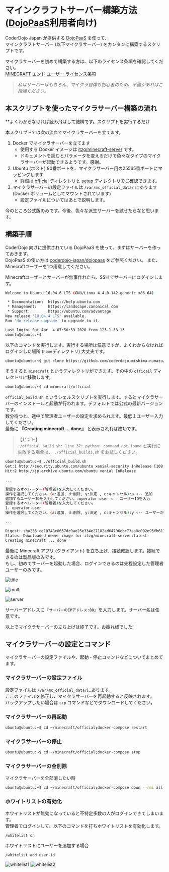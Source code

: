 # マインクラフトサーバー構築方法 ([DojoPaaS](https://github.com/coderdojo-japan/dojopaas)利用者向け)

CoderDojo Japan が提供する [DojoPaaS](https://github.com/coderdojo-japan/dojopaas) を使って、<br>
マインクラフトサーバー (以下マイクラサーバー) をカンタンに構築するスクリプトです。

マイクラサーバーを初めて構築する方は、以下のライセンス条項を確認してください。<br>
[MINECRAFT エンド ユーザー ライセンス条項](https://account.mojang.com/documents/minecraft_eula)

> *私はサーバーはもちろん、マイクラ自体も初心者のため、不備があればご指摘ください。*

## 本スクリプトを使ったマイクラサーバー構築の流れ

**よくわからなければ読み飛ばして結構です。スクリプトを実行するだけ

本スクリプトでは次の流れでマイクラサーバーを立てます。

1. Docker でマイクラサーバーを立てます
   - 使用する Docker イメージは [itzg/minecraft-server](https://hub.docker.com/r/itzg/minecraft-server/) です。
   - ドキュメントを読むとパラメータを変えるだけで色々なタイプのマイクラサーバーが起動できるようです。感謝。
1. Ubuntu (ホスト) 80番ポートを、マイクラサーバー用の25565番ポートにマッピングします
   - 詳細は [official](https://github.com/coderdojo-mishima-numazu/minecraft/tree/master/official) ディレクトリと [setup](https://github.com/coderdojo-mishima-numazu/minecraft/tree/master/setup) ディレクトリでご確認できます。
1. マイクラサーバーの設定ファイルは `/var/mc_official_data/` にあります (Docker ボリュームとしてマウントされています)
   - 設定ファイルについてはあとで説明します。

今のところ公式版のみです。今後、色々な派生サーバーを試せたらなと思います。<br>

## 構築手順

CoderDojo 向けに提供されている DojoPaaS を使って、まずはサーバーを作っておきます。<br>
DojoPaaS の使い方は [coderdojo-japan/dojopaas](https://github.com/coderdojo-japan/dojopaas) をご参照ください。
また、Minecraftユーザーを1つ用意してください。

Minecraftユーザーとサーバーが無事作れたら、SSH でサーバーにログインします。

```sh
Welcome to Ubuntu 16.04.6 LTS (GNU/Linux 4.4.0-142-generic x86_64)

 * Documentation:  https://help.ubuntu.com
 * Management:     https://landscape.canonical.com
 * Support:        https://ubuntu.com/advantage
New release '18.04.4 LTS' available.
Run 'do-release-upgrade' to upgrade to it.

Last login: Sat Apr  4 07:50:39 2020 from 123.1.58.13
ubuntu@ubuntu:~$
```

以下のコマンドを実行します。実行する場所は任意ですが、よくわからなければログインした場所 (`home`ディレクトリ) 大丈夫です。

```sh
ubuntu@ubuntu:~$ git clone https://github.com/coderdojo-mishima-numazu/minecraft.git

```

そうすると `minecraft` というディレクトリができます。その中の `officail` ディレクトリに移動します。

```sh
ubuntu@ubuntu:~$ cd minecraft/official
```

`official_build.sh` というシェルスクリプトを実行します。するとマイクラサーバーのインストールと起動が行われます。デフォルトでは公式の最新バージョンです。<br>
数分待つと、途中で管理者ユーザーの設定を求められます。最低１ユーザー入力してください。<br>
最後に **『Creating minecraft ... done』** と表示されれば成功です。

> 【ヒント】  
> `./official_build.sh: line 37: python: command not found` と実行に失敗する場合は、 `./official_build3.sh` をお試しください。  
>

```sh
ubuntu@ubuntu:~$ ./official_build.sh
Get:1 http://security.ubuntu.com/ubuntu xenial-security InRelease [109 kB]
Hit:2 http://jp.archive.ubuntu.com/ubuntu xenial InRelease

...

登録するオペレーター(管理者)を入力してください。
操作を選択してください。(a:追加, d:削除, y:決定 , c:キャンセル):a <-- 追加
追加するユーザーIDを入力してください。:operator-user <-- ユーザーIDを入力
登録するオペレーター(管理者)を入力してください。
1. operator-user
操作を選択してください。(a:追加, d:削除, y:決定 , c:キャンセル):y <-- ユーザーがセットされたら決定します。

...

Digest: sha256:ce18748c8657dc9ae25e334e27182ad64706ebc73aa0c092e95fb6112c4d3386
Status: Downloaded newer image for itzg/minecraft-server:latest
Creating minecraft ... done
```

最後に Minecraft アプリ (クライアント) を立ち上げ、接続確認します。接続できるのは製品版のみです。<br>
もし、初めてサーバーを起動した場合、ログインできるのは先程設定した管理者ユーザーのみです。

![title](https://user-images.githubusercontent.com/62791055/78687916-9fd23a00-792f-11ea-94b4-4d588273dd95.png)

![multi](https://user-images.githubusercontent.com/62791055/78687940-a660b180-792f-11ea-8069-1ac6b1bd9dfb.png)

![server](https://user-images.githubusercontent.com/62791055/78688134-e6c02f80-792f-11ea-9638-8c7243f119d8.png)

サーバーアドレスに『`サーバーのIPアドレス:80`』を入力します。サーバー名は任意です。

以上でマイクラサーバーの立ち上げは終了です。お疲れ様でした!

## マイクラサーバーの設定とコマンド

マイクラサーバーの設定ファイルや、起動・停止コマンドなどについてまとめてます。<br>


### マイクラサーバーの設定ファイル

設定ファイルは `/var/mc_official_data/`にあります。<br>
ここのファイルを修正し、マイクラサーバーを再起動すると反映されます。<br>
バックアップしたい場合は `scp` コマンドなどでダウンロードしてください。

### マイクラサーバーの再起動

```sh
ubuntu@ubuntu:~$ cd ~/minecraft/official;docker-compose restart
```

### マイクラサーバーの停止

```sh
ubuntu@ubuntu:~$ cd ~/minecraft/official;docker-compose stop
```

### マイクラサーバーの全削除

マイクラサーバーを全部消したい時

```sh
ubuntu@ubuntu:~$ cd ~/minecraft/official;docker-compose down --rmi all
```

### ホワイトリストの有効化

ホワイトリストが無効になっていると不特定多数の人がログインできてしまいます。<br>
管理者でログインして、以下のコマンドを打ちホワイトリストを有効化します。

```
/whitelist on
```

ホワイトリストにユーザーを追加する場合
```
/whitelist add user-id
```

![whitelist1](https://user-images.githubusercontent.com/62791055/80309767-ee2d7700-8811-11ea-8312-9a5d595e9158.png)
![whitelist2](https://user-images.githubusercontent.com/62791055/80310236-9b08f380-8814-11ea-8be1-827f8ce29c82.png)
